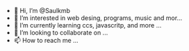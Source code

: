 - 👋 Hi, I’m @Saulkmb
- 👀 I’m interested in web desing, programs, music and mor...
- 🌱 I’m currently learning ccs, javascritp, and more ...
- 💞️ I’m looking to collaborate on ...
- 📫 How to reach me ...

<!---
Saulkmb/Saulkmb is a ✨ special ✨ repository because its `README.md` (this file) appears on your GitHub profile.
You can click the Preview link to take a look at your changes.
--->
